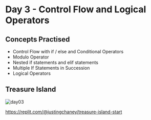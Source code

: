 # Day 3 - Control Flow and Logical Operators
## Concepts Practised
- Control Flow with if / else and Conditional Operators
- Modulo Operator
- Nested if statements and elif statements
- Multiple If Statements in Succession
- Logical Operators
## Treasure Island
![day03](https://user-images.githubusercontent.com/98851253/154304693-a3aa3a5a-e8f3-46b8-bcea-6f0884aad99c.gif)

https://replit.com/@justingchaney/treasure-island-start
